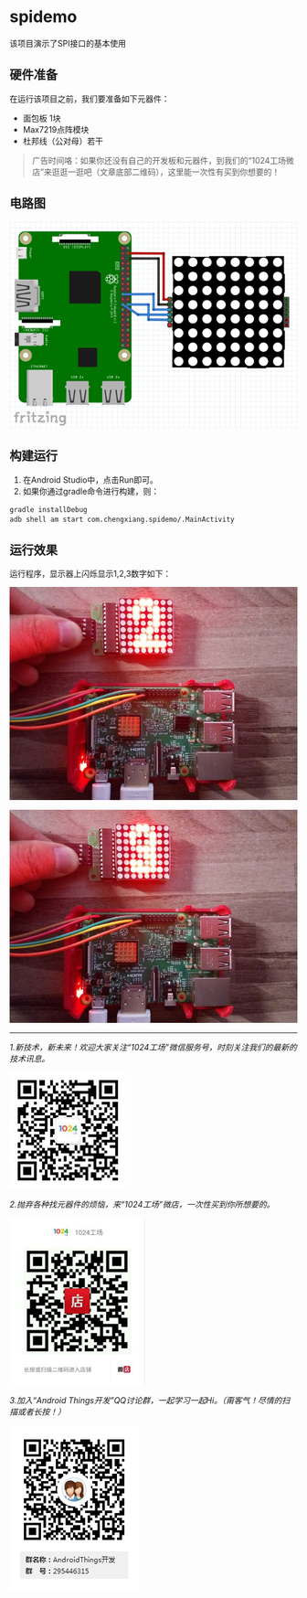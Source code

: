 # spidemo
该项目演示了SPI接口的基本使用

##  硬件准备
在运行该项目之前，我们要准备如下元器件：
* 面包板 1块
* Max7219点阵模块
* 杜邦线（公对母）若干

>广告时间咯：如果你还没有自己的开发板和元器件，到我们的“1024工场微店”来逛逛一逛吧（文章底部二维码），这里能一次性有买到你想要的！

## 电路图
![电路图](img/circuit.png)

## 构建运行
1. 在Android Studio中，点击Run即可。
2. 如果你通过gradle命令进行构建，则：
```bash
gradle installDebug
adb shell am start com.chengxiang.spidemo/.MainActivity
```

## 运行效果
运行程序，显示器上闪烁显示1,2,3数字如下：

![结果1](img/result1.jpg)

![结果2](img/result2.jpg)

* * * * *
*1.新技术，新未来！欢迎大家关注“1024工场”微信服务号，时刻关注我们的最新的技术讯息。*

![服务号](img/fuwuhao.jpg)     

*2.抛弃各种找元器件的烦恼，来“1024工场”微店，一次性买到你所想要的。*

![微店](img/weidian.jpg) 

*3.加入“Android Things开发”QQ讨论群，一起学习一起Hi。（甭客气！尽情的扫描或者长按！）*

![qq群](img/qq.png)         